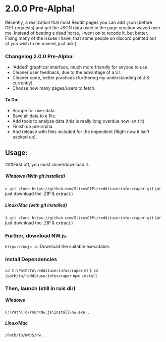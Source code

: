 # 2.0.0 Pre-Alpha!

Recently, a realization that most Reddit pages you can add .json (before GET requests) and get the JSON data used in the page creation waved over me. Instead of beating a dead horse, I went on to recode it, but better. Fixing many of the issues I have, that some people on discord pointed out (if you wish to be named, just ask.)

### Changelog 2.0.0 Pre-Alpha:
+ 'Added' graphical interface, much more friendly for anyone to use.
+ Cleaner user feedback, due to the advantage of a UI.
+ Cleaner code, better practices (furthering my understanding of J.S. currently).
+ Choose how many pages/users to fetch.

#### To Do:
+ Scrape for user data.
+ Save all data to a file.
+ Add tools to analyse data (this is really long overdue now isn't it).
+ Finish up pre-alpha.
+ And release with files included for the impenitent (Right now it isn't packed up).

## Usage:
  ###First off, you must clone/download it..
  ##### Windows (With git installed)
  `> git clone https://github.com/SlicesOfPi/reddituserinfoscraper.git` (or just download the .ZIP & extract.)
  ##### Linux/Mac (with git installed)
  `$ git clone https://github.com/SlicesOfPi/reddituserinfoscraper.git` (or just download the .ZIP & extract.)
  ### Further, download NW.js.
  `https://nwjs.io` Download the suitable executable.
  ### Install Dependencies
  `cd C:\Path\To\reddituserinfoscraper` or `$ cd /path/to/reddituserinfoscraper`
  `npm install`
  ### Then, launch (still in ruis dir)
  ##### Windows
  `C:\Path\To\Your\Nw.js\Install\nw.exe .`
  ##### Linux/Mac
  `/Path/To/NWJS/nw .`
